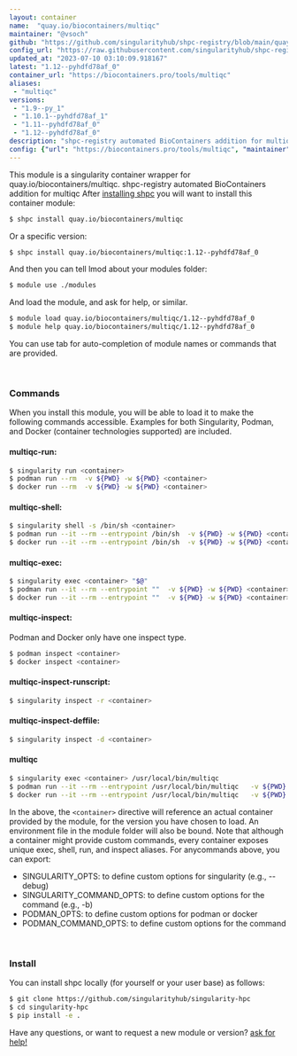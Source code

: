 ```yaml
---
layout: container
name:  "quay.io/biocontainers/multiqc"
maintainer: "@vsoch"
github: "https://github.com/singularityhub/shpc-registry/blob/main/quay.io/biocontainers/multiqc/container.yaml"
config_url: "https://raw.githubusercontent.com/singularityhub/shpc-registry/main/quay.io/biocontainers/multiqc/container.yaml"
updated_at: "2023-07-10 03:10:09.918167"
latest: "1.12--pyhdfd78af_0"
container_url: "https://biocontainers.pro/tools/multiqc"
aliases:
 - "multiqc"
versions:
 - "1.9--py_1"
 - "1.10.1--pyhdfd78af_1"
 - "1.11--pyhdfd78af_0"
 - "1.12--pyhdfd78af_0"
description: "shpc-registry automated BioContainers addition for multiqc"
config: {"url": "https://biocontainers.pro/tools/multiqc", "maintainer": "@vsoch", "description": "shpc-registry automated BioContainers addition for multiqc", "latest": {"1.12--pyhdfd78af_0": "sha256:82dae6463e1b19fafb6022401186300b66decf5ce319a725271700fe4e32e12a"}, "tags": {"1.9--py_1": "sha256:67cc651cb350b1ee2fc0929bd6bcd5189ec8c17f09566a3cd54cde7479e48a09", "1.10.1--pyhdfd78af_1": "sha256:c64ea8fcaf49dfc4b0594bc7349e6d1a662eb4484f5aac3252f4eea86cad164c", "1.11--pyhdfd78af_0": "sha256:88df23fac5b9eecda9943d922f81b68e30188eb4dd7cbfe9554e952ff5a3b0ee", "1.12--pyhdfd78af_0": "sha256:82dae6463e1b19fafb6022401186300b66decf5ce319a725271700fe4e32e12a"}, "docker": "quay.io/biocontainers/multiqc", "aliases": {"multiqc": "/usr/local/bin/multiqc"}}
---
```


This module is a singularity container wrapper for quay.io/biocontainers/multiqc.
shpc-registry automated BioContainers addition for multiqc
After [installing shpc](#install) you will want to install this container module:


```bash
$ shpc install quay.io/biocontainers/multiqc
```

Or a specific version:

```bash
$ shpc install quay.io/biocontainers/multiqc:1.12--pyhdfd78af_0
```

And then you can tell lmod about your modules folder:

```bash
$ module use ./modules
```

And load the module, and ask for help, or similar.

```bash
$ module load quay.io/biocontainers/multiqc/1.12--pyhdfd78af_0
$ module help quay.io/biocontainers/multiqc/1.12--pyhdfd78af_0
```

You can use tab for auto-completion of module names or commands that are provided.

<br>

### Commands

When you install this module, you will be able to load it to make the following commands accessible.
Examples for both Singularity, Podman, and Docker (container technologies supported) are included.

#### multiqc-run:

```bash
$ singularity run <container>
$ podman run --rm  -v ${PWD} -w ${PWD} <container>
$ docker run --rm  -v ${PWD} -w ${PWD} <container>
```

#### multiqc-shell:

```bash
$ singularity shell -s /bin/sh <container>
$ podman run --it --rm --entrypoint /bin/sh  -v ${PWD} -w ${PWD} <container>
$ docker run --it --rm --entrypoint /bin/sh  -v ${PWD} -w ${PWD} <container>
```

#### multiqc-exec:

```bash
$ singularity exec <container> "$@"
$ podman run --it --rm --entrypoint ""  -v ${PWD} -w ${PWD} <container> "$@"
$ docker run --it --rm --entrypoint ""  -v ${PWD} -w ${PWD} <container> "$@"
```

#### multiqc-inspect:

Podman and Docker only have one inspect type.

```bash
$ podman inspect <container>
$ docker inspect <container>
```

#### multiqc-inspect-runscript:

```bash
$ singularity inspect -r <container>
```

#### multiqc-inspect-deffile:

```bash
$ singularity inspect -d <container>
```


#### multiqc

```bash
$ singularity exec <container> /usr/local/bin/multiqc
$ podman run --it --rm --entrypoint /usr/local/bin/multiqc   -v ${PWD} -w ${PWD} <container> -c " $@"
$ docker run --it --rm --entrypoint /usr/local/bin/multiqc   -v ${PWD} -w ${PWD} <container> -c " $@"
```



In the above, the `<container>` directive will reference an actual container provided
by the module, for the version you have chosen to load. An environment file in the
module folder will also be bound. Note that although a container
might provide custom commands, every container exposes unique exec, shell, run, and
inspect aliases. For anycommands above, you can export:

 - SINGULARITY_OPTS: to define custom options for singularity (e.g., --debug)
 - SINGULARITY_COMMAND_OPTS: to define custom options for the command (e.g., -b)
 - PODMAN_OPTS: to define custom options for podman or docker
 - PODMAN_COMMAND_OPTS: to define custom options for the command

<br>

### Install

You can install shpc locally (for yourself or your user base) as follows:

```bash
$ git clone https://github.com/singularityhub/singularity-hpc
$ cd singularity-hpc
$ pip install -e .
```

Have any questions, or want to request a new module or version? [ask for help!](https://github.com/singularityhub/singularity-hpc/issues)